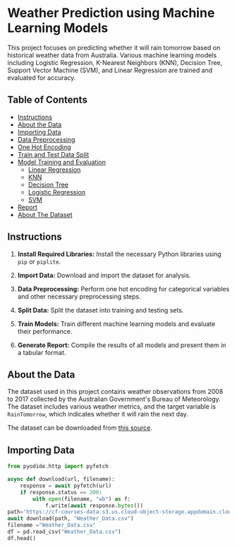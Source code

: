 # Weather Prediction using Machine Learning Models

This project focuses on predicting whether it will rain tomorrow based on historical weather data from Australia. Various machine learning models including Logistic Regression, K-Nearest Neighbors (KNN), Decision Tree, Support Vector Machine (SVM), and Linear Regression are trained and evaluated for accuracy.

## Table of Contents
- [Instructions](#instructions)
- [About the Data](#about-the-data)
- [Importing Data](#importing-data)
- [Data Preprocessing](#data-preprocessing)
- [One Hot Encoding](#one-hot-encoding)
- [Train and Test Data Split](#train-and-test-data-split)
- [Model Training and Evaluation](#model-training-and-evaluation)
  - [Linear Regression](#linear-regression)
  - [KNN](#knn)
  - [Decision Tree](#decision-tree)
  - [Logistic Regression](#logistic-regression)
  - [SVM](#svm)
- [Report](#report)
- [About The Dataset](#about-the-dataset)

## Instructions

1. **Install Required Libraries:**
   Install the necessary Python libraries using `pip` or `piplite`.

2. **Import Data:**
   Download and import the dataset for analysis.

3. **Data Preprocessing:**
   Perform one hot encoding for categorical variables and other necessary preprocessing steps.

4. **Split Data:**
   Split the dataset into training and testing sets.

5. **Train Models:**
   Train different machine learning models and evaluate their performance.

6. **Generate Report:**
   Compile the results of all models and present them in a tabular format.

## About the Data

The dataset used in this project contains weather observations from 2008 to 2017 collected by the Australian Government's Bureau of Meteorology. The dataset includes various weather metrics, and the target variable is `RainTomorrow`, which indicates whether it will rain the next day.

The dataset can be downloaded from [this source](https://bitbucket.org/kayontoga/rattle/src/master/data/weatherAUS.RData).

## Importing Data

```python
from pyodide.http import pyfetch

async def download(url, filename):
    response = await pyfetch(url)
    if response.status == 200:
        with open(filename, "wb") as f:
            f.write(await response.bytes())
path='https://cf-courses-data.s3.us.cloud-object-storage.appdomain.cloud/IBMDeveloperSkillsNetwork-ML0101EN-SkillUp/labs/ML-FinalAssignment/Weather_Data.csv'
await download(path, "Weather_Data.csv")
filename ="Weather_Data.csv"
df = pd.read_csv("Weather_Data.csv")
df.head()
```
